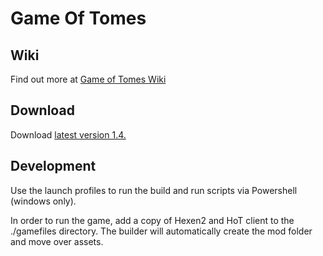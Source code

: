# Game Of Tomes

## Wiki
Find out more at [Game of Tomes Wiki](https://github.com/cabbruzzese/gameoftomes/wiki)

## Download
Download [latest version 1.4.](https://github.com/cabbruzzese/gameoftomes/releases/tag/version1_4)

## Development

Use the launch profiles to run the build and run scripts via Powershell (windows only).

In order to run the game, add a copy of Hexen2 and HoT client to the ./gamefiles directory. The builder will automatically create the mod folder and move over assets.